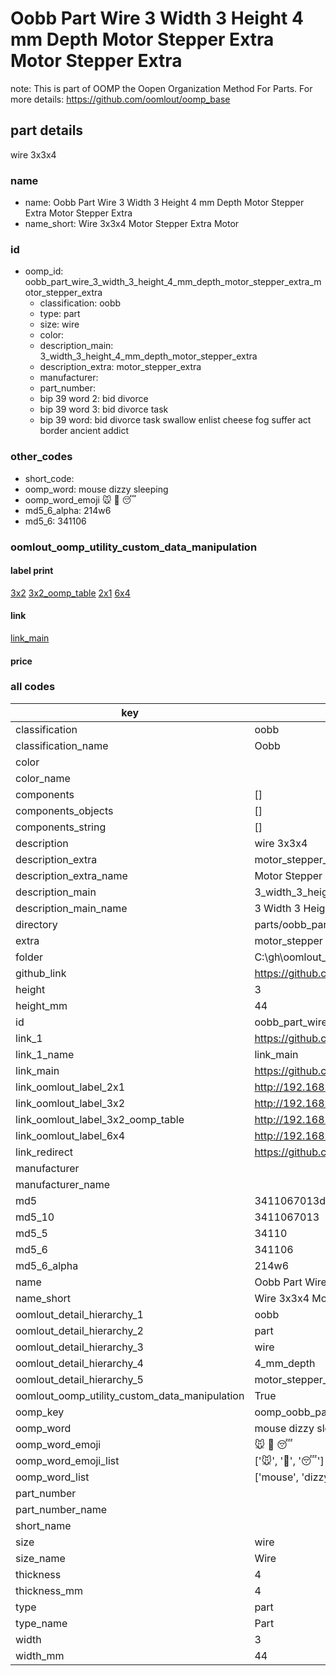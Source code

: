 # Oobb Part Wire 3 Width 3 Height 4 mm Depth Motor Stepper Extra Motor Stepper Extra  

note: This is part of OOMP the Oopen Organization Method For Parts. For more details: https://github.com/oomlout/oomp_base

##  part details
  



wire 3x3x4



### name
* name: Oobb Part Wire 3 Width 3 Height 4 mm Depth Motor Stepper Extra Motor Stepper Extra
* name_short: Wire 3x3x4 Motor Stepper Extra Motor
### id
* oomp_id: oobb_part_wire_3_width_3_height_4_mm_depth_motor_stepper_extra_motor_stepper_extra
  * classification: oobb
  * type: part
  * size: wire
  * color: 
  * description_main: 3_width_3_height_4_mm_depth_motor_stepper_extra
  * description_extra: motor_stepper_extra
  * manufacturer: 
  * part_number: 
  * bip 39 word 2: bid divorce
  * bip 39 word 3: bid divorce task
  * bip 39 word: bid divorce task swallow enlist cheese fog suffer act border ancient addict

### other_codes
* short_code: 
* oomp_word: mouse dizzy sleeping
* oomp_word_emoji :mouse: :dizzy: :sleeping:
* md5_6_alpha: 214w6
* md5_6: 341106






### oomlout_oomp_utility_custom_data_manipulation
#### label print
[3x2](http://192.168.1.245:1112/?label=oomp%20214w6)
[3x2_oomp_table](http://192.168.1.108:1112/?label=oomp%20214w6)
[2x1](http://192.168.1.242:1112/?label=oomp%20214w6)
[6x4](http://192.168.1.55:1112/?label=oomp%20214w6)    

#### link

[link_main](https://github.com/oomlout/oomlout_oobb_version_4_generated_parts/tree/main/navigation_oomp/oobb/part/wire/3_width_3_height_4_mm_depth_motor_stepper_extra/motor_stepper_extra/part)                              

#### price







### all codes 
| key | value |  
| --- | --- |  
| classification | oobb |  
| classification_name | Oobb |  
| color |  |  
| color_name |  |  
| components | [] |  
| components_objects | [] |  
| components_string | [] |  
| description | wire 3x3x4 |  
| description_extra | motor_stepper_extra |  
| description_extra_name | Motor Stepper Extra |  
| description_main | 3_width_3_height_4_mm_depth_motor_stepper_extra |  
| description_main_name | 3 Width 3 Height 4 mm Depth Motor Stepper Extra |  
| directory | parts/oobb_part_wire_3_width_3_height_4_mm_depth_motor_stepper_extra_motor_stepper_extra |  
| extra | motor_stepper |  
| folder | C:\gh\oomlout_oobb_version_4_generated_parts\parts\oobb_part_wire_3_width_3_height_4_mm_depth_motor_stepper_extra_motor_stepper_extra |  
| github_link | https://github.com/oomlout/oomlout_oomp_part_src/tree/main/parts/oobb_part_wire_3_width_3_height_4_mm_depth_motor_stepper_extra_motor_stepper_extra |  
| height | 3 |  
| height_mm | 44 |  
| id | oobb_part_wire_3_width_3_height_4_mm_depth_motor_stepper_extra_motor_stepper_extra |  
| link_1 | https://github.com/oomlout/oomlout_oobb_version_4_generated_parts/tree/main/navigation_oomp/oobb/part/wire/3_width_3_height_4_mm_depth_motor_stepper_extra/motor_stepper_extra/part |  
| link_1_name | link_main |  
| link_main | https://github.com/oomlout/oomlout_oobb_version_4_generated_parts/tree/main/navigation_oomp/oobb/part/wire/3_width_3_height_4_mm_depth_motor_stepper_extra/motor_stepper_extra/part |  
| link_oomlout_label_2x1 | http://192.168.1.242:1112/?label=oomp%20214w6 |  
| link_oomlout_label_3x2 | http://192.168.1.245:1112/?label=oomp%20214w6 |  
| link_oomlout_label_3x2_oomp_table | http://192.168.1.108:1112/?label=oomp%20214w6 |  
| link_oomlout_label_6x4 | http://192.168.1.55:1112/?label=oomp%20214w6 |  
| link_redirect | https://github.com/oomlout/oomlout_oobb_version_4_generated_parts/tree/main/parts/oobb_wire_03_03_04_ex_motor_stepper |  
| manufacturer |  |  
| manufacturer_name |  |  
| md5 | 3411067013d8ab489ca56db1bc1000b0 |  
| md5_10 | 3411067013 |  
| md5_5 | 34110 |  
| md5_6 | 341106 |  
| md5_6_alpha | 214w6 |  
| name | Oobb Part Wire 3 Width 3 Height 4 mm Depth Motor Stepper Extra Motor Stepper Extra |  
| name_short | Wire 3x3x4 Motor Stepper Extra Motor |  
| oomlout_detail_hierarchy_1 | oobb |  
| oomlout_detail_hierarchy_2 | part |  
| oomlout_detail_hierarchy_3 | wire |  
| oomlout_detail_hierarchy_4 | 4_mm_depth |  
| oomlout_detail_hierarchy_5 | motor_stepper_extra |  
| oomlout_oomp_utility_custom_data_manipulation | True |  
| oomp_key | oomp_oobb_part_wire_3_width_3_height_4_mm_depth_motor_stepper_extra_motor_stepper_extra |  
| oomp_word | mouse dizzy sleeping |  
| oomp_word_emoji | :mouse: :dizzy: :sleeping: |  
| oomp_word_emoji_list | [':mouse:', ':dizzy:', ':sleeping:'] |  
| oomp_word_list | ['mouse', 'dizzy', 'sleeping'] |  
| part_number |  |  
| part_number_name |  |  
| short_name |  |  
| size | wire |  
| size_name | Wire |  
| thickness | 4 |  
| thickness_mm | 4 |  
| type | part |  
| type_name | Part |  
| width | 3 |  
| width_mm | 44 |  
